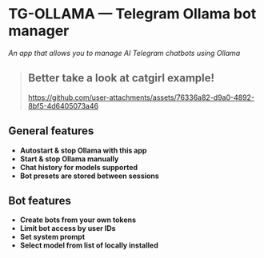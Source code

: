 # TG-OLLAMA — Telegram Ollama bot manager
_An app that allows you to manage AI Telegram chatbots using Ollama_

> ## Better take a look at catgirl example!
>
> https://github.com/user-attachments/assets/76336a82-d9a0-4892-8bf5-4d6405073a46

## General features
- **Autostart & stop Ollama with this app**
- **Start & stop Ollama manually**
- **Chat history for models supported**
- **Bot presets are stored between sessions**
## Bot features
- **Create bots from your own tokens**
- **Limit bot access by user IDs**
- **Set system prompt**
- **Select model from list of locally installed**
